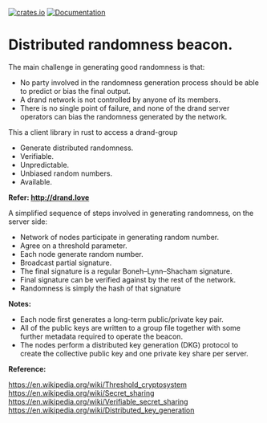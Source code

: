 [![crates.io](https://img.shields.io/crates/v/drand.svg)](https://crates.io/crates/drand)
[![Documentation](https://docs.rs/drand/badge.svg)](https://docs.rs/drand)


# Distributed randomness beacon.

The main challenge in generating good randomness is that:

* No party involved in the randomness generation process should
  be able to predict or bias the final output.
* A drand network is not controlled by anyone of its members.
* There is no single point of failure, and none of the drand
  server operators can bias the randomness generated by the network.

This a client library in rust to access a drand-group

* Generate distributed randomness.
* Verifiable.
* Unpredictable.
* Unbiased random numbers.
* Available.

**Refer: http://drand.love**

A simplified sequence of steps involved in generating randomness,
on the server side:

* Network of nodes participate in generating random number.
* Agree on a threshold parameter.
* Each node generate random number.
* Broadcast partial signature.
* The final signature is a regular Boneh–Lynn–Shacham signature.
* Final signature can be verified against by the rest of the network.
* Randomness is simply the hash of that signature

**Notes:**

* Each node first generates a long-term public/private key pair.
* All of the public keys are written to a group file together
  with some further metadata required to operate the beacon.
* The nodes perform a distributed key generation (DKG) protocol
  to create the collective public key and one private key share per
  server.

**Reference:**

https://en.wikipedia.org/wiki/Threshold_cryptosystem
https://en.wikipedia.org/wiki/Secret_sharing
https://en.wikipedia.org/wiki/Verifiable_secret_sharing
https://en.wikipedia.org/wiki/Distributed_key_generation
